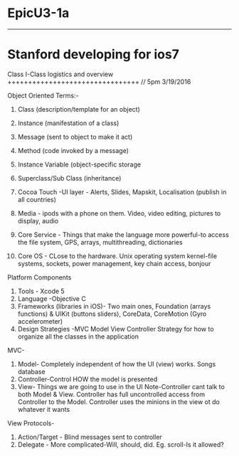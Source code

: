 # EpicU3-1a
___________________________
Stanford developing for ios7
============================
Class I-Class logistics and overview
++++++++++++++++++++++++++++++++
// 5pm 3/19/2016

Object Oriented Terms:-
1) Class (description/template for an object)
2) Instance (manifestation of a class)
3) Message (sent to object to make it act)
4) Method (code invoked by a message)
5) Instance Variable (object-specific storage
6) Superclass/Sub Class (inheritance)


1) Cocoa Touch -UI layer - Alerts, Slides, Mapskit, Localisation (publish in all countries)
2) Media - ipods with a phone on them. Video, video editing, pictures to display, audio
3) Core Service - Things that make the language more powerful-to access the file system, GPS, arrays, multithreading, dictionaries
4) Core OS - CLose to the hardware. Unix operating system kernel-file systems, sockets, power management, key chain access, bonjour

Platform Components
1) Tools - Xcode 5
2) Language -Objective C
3) Frameworks (libraries in iOS)- Two main ones, Foundation (arrays functions) & UIKit (buttons sliders), CoreData, CoreMotion (Gyro accelerometer)
4) Design Strategies -MVC Model View Controller Strategy for how to organize all the classes in the application

MVC-
1) Model- Completely independent of how the UI (view) works. Songs database
2) Controller-Control HOW the model is presented
3) View- Things we are going to use in the UI
Note-Controller cant talk to both Model & View. Controller has full uncontrolled access from Controller to the Model. Controller uses the minions in the view ot do whatever it wants

View Protocols-
1) Action/Target - Blind messages sent to controller
2) Delegate - More complicated-Will, should, did. Eg. scroll-Is it allowed?
